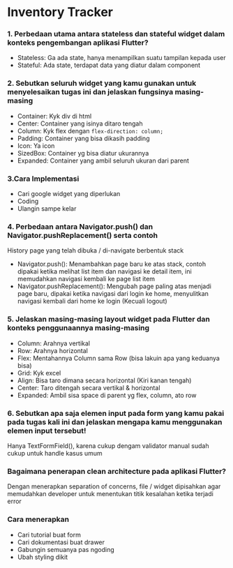 # Inventory Tracker

### 1. Perbedaan utama antara stateless dan stateful widget dalam konteks pengembangan aplikasi Flutter?

- Stateless: Ga ada state, hanya menampilkan suatu tampilan kepada user
- Stateful: Ada state, terdapat data yang diatur dalam component

### 2. Sebutkan seluruh widget yang kamu gunakan untuk menyelesaikan tugas ini dan jelaskan fungsinya masing-masing

- Container: Kyk div di html
- Center: Container yang isinya ditaro tengah
- Column: Kyk flex dengan `flex-direction: column;`
- Padding: Container yang bisa dikasih padding
- Icon: Ya icon
- SizedBox: Container yg bisa diatur ukurannya
- Expanded: Container yang ambil seluruh ukuran dari parent
  
### 3.Cara Implementasi
- Cari google widget yang diperlukan
- Coding
- Ulangin sampe kelar

### 4. Perbedaan antara Navigator.push() dan Navigator.pushReplacement() serta contoh

History page yang telah dibuka / di-navigate berbentuk stack
- Navigator.push(): Menambahkan page baru ke atas stack, contoh dipakai ketika melihat list item dan navigasi ke detail item, ini memudahkan navigasi kembali ke page list item
- Navigator.pushReplacement(): Mengubah page paling atas menjadi page baru, dipakai ketika navigasi dari login ke home, menyulitkan navigasi kembali dari home ke login (Kecuali logout)

### 5. Jelaskan masing-masing layout widget pada Flutter dan konteks penggunaannya masing-masing

- Column: Arahnya vertikal
- Row: Arahnya horizontal
- Flex: Mentahannya Column sama Row (bisa lakuin apa yang keduanya bisa)
- Grid: Kyk excel
- Align: Bisa taro dimana secara horizontal (Kiri kanan tengah)
- Center: Taro ditengah secara vertikal & horizontal
- Expanded: Ambil sisa space di parent yg flex, column, ato row

### 6. Sebutkan apa saja elemen input pada form yang kamu pakai pada tugas kali ini dan jelaskan mengapa kamu menggunakan elemen input tersebut!

Hanya TextFormField(), karena cukup dengam validator manual sudah cukup untuk handle kasus umum

### Bagaimana penerapan clean architecture pada aplikasi Flutter?

Dengan menerapkan separation of concerns, file / widget dipisahkan agar memudahkan developer untuk menentukan titik kesalahan ketika terjadi error

### Cara menerapkan
- Cari tutorial buat form
- Cari dokumentasi buat drawer
- Gabungin semuanya pas ngoding
- Ubah styling dikit